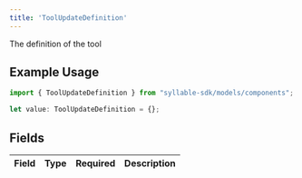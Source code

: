 ```yaml
---
title: 'ToolUpdateDefinition'
---
```


The definition of the tool

## Example Usage

```typescript
import { ToolUpdateDefinition } from "syllable-sdk/models/components";

let value: ToolUpdateDefinition = {};
```

## Fields

| Field       | Type        | Required    | Description |
| ----------- | ----------- | ----------- | ----------- |